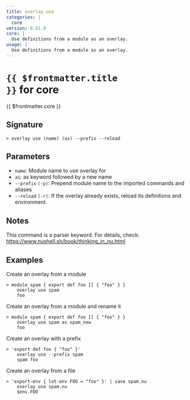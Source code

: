 ```yaml
---
title: overlay use
categories: |
  core
version: 0.81.0
core: |
  Use definitions from a module as an overlay.
usage: |
  Use definitions from a module as an overlay.
---
```


# <code>{{ $frontmatter.title }}</code> for core

<div class='command-title'>{{ $frontmatter.core }}</div>

## Signature

```> overlay use (name) (as) --prefix --reload```

## Parameters

 -  `name`: Module name to use overlay for
 -  `as`: as keyword followed by a new name
 -  `--prefix` `(-p)`: Prepend module name to the imported commands and aliases
 -  `--reload` `(-r)`: If the overlay already exists, reload its definitions and environment.

## Notes
This command is a parser keyword. For details, check:
  https://www.nushell.sh/book/thinking_in_nu.html
## Examples

Create an overlay from a module
```shell
> module spam { export def foo [] { "foo" } }
    overlay use spam
    foo

```

Create an overlay from a module and rename it
```shell
> module spam { export def foo [] { "foo" } }
    overlay use spam as spam_new
    foo

```

Create an overlay with a prefix
```shell
> 'export def foo { "foo" }'
    overlay use --prefix spam
    spam foo

```

Create an overlay from a file
```shell
> 'export-env { let-env FOO = "foo" }' | save spam.nu
    overlay use spam.nu
    $env.FOO

```
